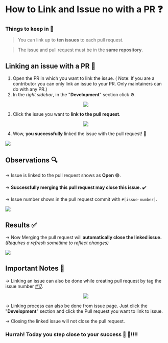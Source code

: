 # How to Link and Issue no with a PR ❓
### Things to keep in 🧠
> You can link up to **ten issues** to each pull request.

> The issue and pull request must be in the **same repository**.

## Linking an issue with a PR 🔗 
1. Open the PR in which you want to link the issue. ( Note: If you are a contributor you can only link an issue to your PR. Only maintainers can do with any PR.)
2. In the *right sidebar*, in the "**Development**" section click ⚙️.


<div align='center'>

<img src="https://user-images.githubusercontent.com/57096457/175424944-f4e98c43-d3b6-497b-911c-45bf5d3eb574.png"></img>

</div>

3. Click the issue you want to **link to the pull request**.


<div align='center'>

<img src="https://user-images.githubusercontent.com/57096457/175425148-a4f241c6-e76e-46d7-a47c-a76fcd5b4674.png"></img>

</div>

4. Wow, **you successfully** linked the issue with the pull request! 🎉

<img src="https://user-images.githubusercontent.com/57096457/175425160-2863d43d-ace3-41e7-bd8f-8b6e59723b42.png"></img>

## Observations 🔍
-> Issue is linked to the pull request shows as **Open** 🟢.

-> **Successfully merging this pull request may close this issue.** ✔️

-> Issue number shows in the pull request commit with `#[issue-number]`.

<img src="https://user-images.githubusercontent.com/57096457/175428731-a243d51d-1930-40aa-90da-ba4e9e49114e.png"></img>

## Results ✅

-> Now Merging the pull request will **automatically close the linked issue.** *(Requires a refresh sometime to reflect changes)*

<img src="https://user-images.githubusercontent.com/57096457/175428515-7d02318f-eca1-4f2b-8536-f43835eb46c4.png"></img>

## Important Notes 🚨

-> Linking an issue can also be done while creating pull request by tag the issue number [#17](https://github.com/Pradumnasaraf/open-source-with-pradumna/issues/17).
 
<div align='center'>

<img src="https://user-images.githubusercontent.com/57096457/175431559-29cfec54-75b5-40ad-a4a5-75e545e9aaf8.png"></img>
   
</div>

-> Linking process can also be done from issue page. Just click the "**Development**" section and click the Pull request you want to link to issue.

->  Closing the linked issue will not close the pull request.

### Hurrah! Today you step close to your success 🥳 🥳!!!!
